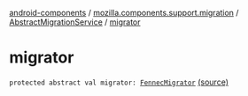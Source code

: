 [android-components](../../index.md) / [mozilla.components.support.migration](../index.md) / [AbstractMigrationService](index.md) / [migrator](./migrator.md)

# migrator

`protected abstract val migrator: `[`FennecMigrator`](../-fennec-migrator/index.md) [(source)](https://github.com/mozilla-mobile/android-components/blob/master/components/support/migration/src/main/java/mozilla/components/support/migration/AbstractMigrationService.kt#L37)